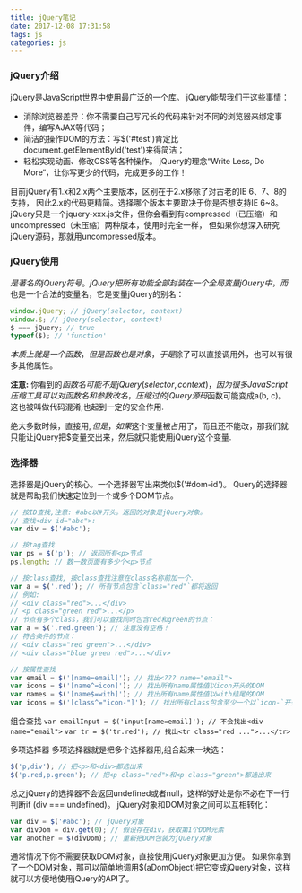 ```yaml
---
title: jQuery笔记
date: 2017-12-08 17:31:58
tags: js
categories: js
---
```

### jQuery介绍
jQuery是JavaScript世界中使用最广泛的一个库。
jQuery能帮我们干这些事情：
* 消除浏览器差异：你不需要自己写冗长的代码来针对不同的浏览器来绑定事件，编写AJAX等代码；
* 简洁的操作DOM的方法：写$('#test')肯定比document.getElementById('test')来得简洁；
* 轻松实现动画、修改CSS等各种操作。
jQuery的理念“Write Less, Do More“，让你写更少的代码，完成更多的工作！

目前jQuery有1.x和2.x两个主要版本，区别在于2.x移除了对古老的IE 6、7、8的支持，
因此2.x的代码更精简。选择哪个版本主要取决于你是否想支持IE 6~8。
jQuery只是一个jquery-xxx.js文件，但你会看到有compressed（已压缩）和uncompressed（未压缩）两种版本，使用时完全一样，
但如果你想深入研究jQuery源码，那就用uncompressed版本。

### jQuery使用
$是著名的jQuery符号。jQuery把所有功能全部封装在一个全局变量jQuery中，而$也是一个合法的变量名，它是变量jQuery的别名：
```javascript
window.jQuery; // jQuery(selector, context)
window.$; // jQuery(selector, context)
$ === jQuery; // true
typeof($); // 'function'
```
$本质上就是一个函数，但是函数也是对象，于是$除了可以直接调用外，也可以有很多其他属性。

**注意:** 你看到的$函数名可能不是jQuery(selector, context)，因为很多JavaScript压缩工具可以对函数名和参数改名，
压缩过的jQuery源码$函数可能变成a(b, c)。这也被叫做代码混淆,也起到一定的安全作用.

绝大多数时候，直接用$,但是，如果$这个变量被占用了，而且还不能改，那我们就只能让jQuery把$变量交出来，然后就只能使用jQuery这个变量.

### 选择器
选择器是jQuery的核心。一个选择器写出来类似$('#dom-id')。
Query的选择器就是帮助我们快速定位到一个或多个DOM节点。
```JavaScript
// 按ID查找,注意: #abc以#开头。返回的对象是jQuery对象。
// 查找<div id="abc">:
var div = $('#abc');

// 按tag查找
var ps = $('p'); // 返回所有<p>节点
ps.length; // 数一数页面有多少个<p>节点

// 按class查找, 按class查找注意在class名称前加一个.
var a = $('.red'); // 所有节点包含`class="red"`都将返回
// 例如:
// <div class="red">...</div>
// <p class="green red">...</p>
// 节点有多个class，我们可以查找同时包含red和green的节点：
var a = $('.red.green'); // 注意没有空格！
// 符合条件的节点：
// <div class="red green">...</div>
// <div class="blue green red">...</div>

// 按属性查找
var email = $('[name=email]'); // 找出<??? name="email">
var icons = $('[name^=icon]'); // 找出所有name属性值以icon开头的DOM
var names = $('[name$=with]'); // 找出所有name属性值以with结尾的DOM
var icons = $('[class^="icon-"]'); // 找出所有class包含至少一个以`icon-`开头的DOM
```


组合查找
`var emailInput = $('input[name=email]'); // 不会找出<div name="email">`
`var tr = $('tr.red'); // 找出<tr class="red ...">...</tr>`

多项选择器
多项选择器就是把多个选择器用,组合起来一块选：
```JavaScript
$('p,div'); // 把<p>和<div>都选出来
$('p.red,p.green'); // 把<p class="red">和<p class="green">都选出来
```

总之jQuery的选择器不会返回undefined或者null，这样的好处是你不必在下一行判断if (div === undefined)。
jQuery对象和DOM对象之间可以互相转化：
```javascript
var div = $('#abc'); // jQuery对象
var divDom = div.get(0); // 假设存在div，获取第1个DOM元素
var another = $(divDom); // 重新把DOM包装为jQuery对象
```

通常情况下你不需要获取DOM对象，直接使用jQuery对象更加方便。
如果你拿到了一个DOM对象，那可以简单地调用$(aDomObject)把它变成jQuery对象，这样就可以方便地使用jQuery的API了。



